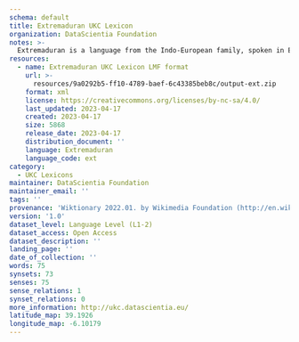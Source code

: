 ```yaml
---
schema: default
title: Extremaduran UKC Lexicon
organization: DataScientia Foundation
notes: >-
  Extremaduran is a language from the Indo-European family, spoken in Eurasia. The UKC Lexicon of Extremaduran is represented as a lexico-semantic network. It consists of words, word senses, synsets, as well as sense-level and synset-level relationships.
resources:
  - name: Extremaduran UKC Lexicon LMF format
    url: >-
      resources/9a0292b5-ff10-4789-baef-6c43385beb8c/output-ext.zip
    format: xml
    license: https://creativecommons.org/licenses/by-nc-sa/4.0/
    last_updated: 2023-04-17
    created: 2023-04-17
    size: 5868
    release_date: 2023-04-17
    distribution_document: ''
    language: Extremaduran
    language_code: ext
category:
  - UKC Lexicons
maintainer: DataScientia Foundation
maintainer_email: ''
tags: ''
provenance: 'Wiktionary 2022.01. by Wikimedia Foundation (http://en.wiktionary.org); CogNet 2.1 by Khuyagbaatar Batsuren, National University of Mongolia (http://cognet.ukc.disi.unitn.it); MorphyNet 2.0 by Gábor Bella and Khuyagbaatar Batsuren (http://ukc.disi.unitn.it/index.php/morphynet/); Princeton WordNet 2.1 by Princeton University (https://wordnet.princeton.edu)'
version: '1.0'
dataset_level: Language Level (L1-2)
dataset_access: Open Access
dataset_description: ''
landing_page: ''
date_of_collection: ''
words: 75
synsets: 73
senses: 75
sense_relations: 1
synset_relations: 0
more_information: http://ukc.datascientia.eu/
latitude_map: 39.1926
longitude_map: -6.10179
---
```

